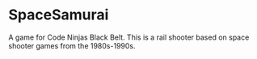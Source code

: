 # SpaceSamurai
A game for Code Ninjas Black Belt. This is a rail shooter based on space shooter games from the 1980s-1990s.
